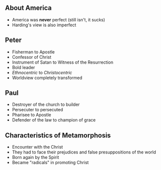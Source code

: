## About America

- America was **never** perfect (still isn't, it sucks)
- Harding's view is also imperfect

## Peter

- Fisherman to Apostle
- Confessor of Christ
- Instrument of Satan to Witness of the Resurrection
- Bold leader
- *Ethnocentric* to *Christocentric*
- Worldview completely transformed

## Paul

- Destroyer of the church to builder
- Persecuter to persecuted
- Pharisee to Apostle
- Defender of the law to champion of grace

## Characteristics of Metamorphosis

- Encounter with the Christ
- They had to face their prejudices and false presuppositions of the world
- Born again by the Spirit
- Became "radicals" in promoting Christ

